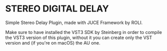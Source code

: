 # STEREO DIGITAL DELAY

Simple Stereo Delay Plugin, made with JUCE Framework by ROLI. 

Make sure to have installed the VST3 SDK by Steinberg in order to compile the VST3 version of this plugin, without it you can create only the VST version and (if you're on macOS) the AU one.


